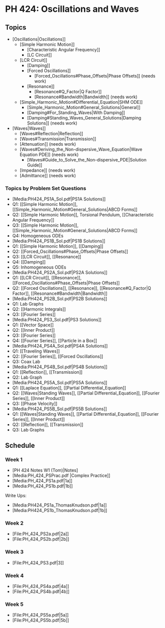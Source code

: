 # PH 424: Oscillations and Waves

## Topics

- [Oscillations|Oscillations]]
  - [Simple Harmonic Motion]]
    - [Characteristic Angular Frequency]]
    - [LC Circuit]]
  - [LCR Circuit]]
    - [Damping]]
    - [Forced Oscillations]]
      - [Forced_Oscillations#Phase_Offsets|Phase Offsets]] (needs work)
    - [Resonance]]
      - [Resonance#Q_Factor|Q Factor]]
      - [Resonance#Bandwidth|Bandwidth]] (needs work)
  - [Simple_Harmonic_Motion#Differential_Equation|SHM ODE]]
    - [Simple_Harmonic_Motion#General_Solutions|General]]
    - [Damping#For_Standing_Waves|With Damping]]
    - [Damping#Standing_Waves_General_Solutions|Damping Solutions]] (needs work)
- [Waves|Waves]]
  - [Waves#Reflection|Reflection]]
  - [Waves#Transmission|Transmission]]
  - [Attenuation]] (needs work)
  - [Waves#Deriving_the_Non-dispersive_Wave_Equation|Wave Equation PDE]] (needs work)
    - [Waves#Guide_to_Solve_the_Non-dispersive_PDE|Solution Guide]]
  - [Impedance]] (needs work)
  - [Admittance]] (needs work)

### Topics by Problem Set Questions
- [Media:PH424_PS1A_Sol.pdf|PS1A Solutions]]
 - Q1: [[Simple Harmonic Motion]], [[Simple_Harmonic_Motion#General_Solutions|ABCD Forms]]
 - Q2: [[Simple Harmonic Motion]], Torsional Pendulum, [[Characteristic Angular Frequency]]
 - Q3: [[Simple Harmonic Motion]], [[Simple_Harmonic_Motion#General_Solutions|ABCD Forms]]
 - Q4: Homogeneous ODEs
- [Media:PH424_PS1B_Sol.pdf|PS1B Solutions]]
 - Q1: [[Simple Harmonic Motion]], [[Damping]]
 - Q2: [[Forced_Oscillations#Phase_Offsets|Phase Offsets]]
 - Q3: [[LCR Circuit]], [[Resonance]]
 - Q4: [[Damping]]
 - Q5: Inhomogeneous ODEs
- [Media:PH424_PS2A_Sol.pdf|PS2A Solutions]]
 - Q1: [[LCR Circuit]], [[Resonance]], [[Forced_Oscillations#Phase_Offsets|Phase Offsets]]
 - Q2: [[Forced Oscillations]], [[Resonance]], [[Resonance#Q_Factor|Q Factor]], [[Resonance#Bandwidth|Bandwidth]]
- [Media:PH424_PS2B_Sol.pdf|PS2B Solutions]]
 - Q1: Lab Graphs
 - Q2: [[Harmonic Integrals]]
 - Q3: [[Fourier Series]]
- [Media:PH424_PS3_Sol.pdf|PS3 Solutions]]
 - Q1: [[Vector Space]]
 - Q2: [[Inner Product]]
 - Q3: [[Fourier Series]]
 - Q4: [[Fourier Series]], [[Particle in a Box]]
- [Media:PH424_PS4A_Sol.pdf|PS4A Solutions]]
 - Q1: [[Traveling Waves]]
 - Q2: [[Fourier Series]], [[Forced Oscillations]]
 - Q3: Coax Lab
- [Media:PH424_PS4B_Sol.pdf|PS4B Solutions]]
 - Q1: [[Reflection]], [[Transmission]]
 - Q2: Lab Graph
- [Media:PH424_PS5A_Sol.pdf|PS5A Solutions]]
 - Q1: [[Laplace Equation]], [[Partial Differential_Equation]]
 - Q2: [[Waves|Standing Waves]], [[Partial Differential_Equation]], [[Fourier Series]], [[Inner Product]]
 - Q3: [[Phase Velocity]]
- [Media:PH424_PS5B_Sol.pdf|PS5B Solutions]]
 - Q1: [[Waves|Standing Waves]], [[Partial Differential_Equation]], [[Fourier Series]], [[Inner Product]]
 - Q2: [[Reflection]], [[Transmission]]
 - Q3: Lab Graphs

## Schedule
### Week 1
- [PH 424 Notes W1 (Tom)|Notes]
- [Media:PH_424_PSPrac.pdf |Complex Practice]]
- [Media:PH_424_PS1a.pdf|1a]]
- [Media:PH_424_PS1b.pdf|1b]]

Write Ups:
- [Media:PH424_PS1a_ThomasKnudson.pdf|1a]]
- [Media:PH424_PS1b_ThomasKnudson.pdf|1b]]

### Week 2
- [File:PH_424_PS2a.pdf|2a]]
- [File:PH_424_PS2b.pdf|2b]]
### Week 3
- [File:PH_424_PS3.pdf|3]]
### Week 4
- [File:PH_424_PS4a.pdf|4a]]
- [File:PH_424_PS4b.pdf|4b]]
### Week 5
- [File:PH_424_PS5a.pdf|5a]]
- [File:PH_424_PS5b.pdf|5b]]
